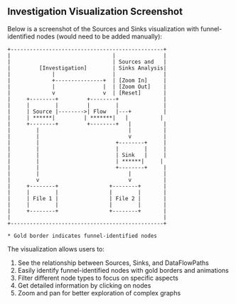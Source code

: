 ## Investigation Visualization Screenshot

Below is a screenshot of the Sources and Sinks visualization with funnel-identified nodes (would need to be added manually):

```
+------------------------------------------------+
|                                |               |
|                                | Sources and   |
|         [Investigation]        | Sinks Analysis|
|             |                  |               |
|             +---------------+  | [Zoom In]     |
|             |               |  | [Zoom Out]    |
|             v               v  | [Reset]       |
|     +--------+         +--------+              |
|     |        |         |        |              |
|     | Source |-------->| Flow   |---+          |
|     | ******|         | *******|   |          |
|     +--------+         +--------+   |          |
|        |                            |          |
|        |                            v          |
|        |                        +--------+     |
|        |                        |        |     |
|        |                        | Sink   |     |
|        |                        | ******|     |
|        |                        +--------+     |
|        |                            |          |
|        v                            v          |
|     +--------+                +--------+       |
|     |        |                |        |       |
|     | File 1 |                | File 2 |       |
|     |        |                |        |       |
|     +--------+                +--------+       |
|                                                |
+------------------------------------------------+

* Gold border indicates funnel-identified nodes
```

The visualization allows users to:

1. See the relationship between Sources, Sinks, and DataFlowPaths
2. Easily identify funnel-identified nodes with gold borders and animations
3. Filter different node types to focus on specific aspects
4. Get detailed information by clicking on nodes
5. Zoom and pan for better exploration of complex graphs